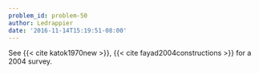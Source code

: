 ```yaml
---
problem_id: problem-50
author: Ledrappier
date: '2016-11-14T15:19:51-08:00'
---
```

See {{< cite katok1970new >}}, {{< cite fayad2004constructions >}} for a 2004
survey.

